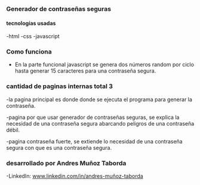 <h3>Generador de contraseñas seguras</h3>

#### tecnologías usadas

-html
-css
-javascript

### Como funciona

- En la parte funcional javascript se genera dos números random
  por ciclo hasta generar 15 caracteres para una contraseña segura.

### cantidad de paginas internas total 3

-la pagina principal es donde donde se ejecuta el programa para
generar la contraseña.

-pagina por que usar generador de contraseñas seguras, se explica la necesidad
de una contraseña segura abarcando peligros de una contraseña débil.

-pagina contraseña fuerte, se extiende lo necesidad de una contraseña segura
con que es una contraseña segura.

### desarrollado por Andres Muñoz Taborda

-LinkedIn: www.linkedin.com/in/andres-muñoz-taborda
